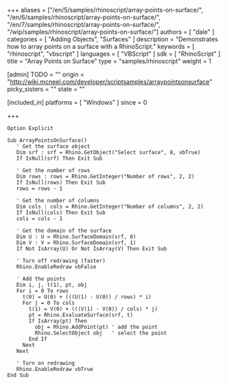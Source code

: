 +++
aliases = ["/en/5/samples/rhinoscript/array-points-on-surface/", "/en/6/samples/rhinoscript/array-points-on-surface/", "/en/7/samples/rhinoscript/array-points-on-surface/", "/wip/samples/rhinoscript/array-points-on-surface/"]
authors = [ "dale" ]
categories = [ "Adding Objects", "Surfaces" ]
description = "Demonstrates how to array points on a surface with a RhinoScript."
keywords = [ "rhinoscript", "vbscript" ]
languages = [ "VBScript" ]
sdk = [ "RhinoScript" ]
title = "Array Points on Surface"
type = "samples/rhinoscript"
weight = 1

[admin]
TODO = ""
origin = "http://wiki.mcneel.com/developer/scriptsamples/arraypointsonsurface"
picky_sisters = ""
state = ""

[included_in]
platforms = [ "Windows" ]
since = 0

+++

```vbnet
Option Explicit

Sub ArrayPointsOnSurface()
   ' Get the surface object
   Dim srf : srf = Rhino.GetObject("Select surface", 8, vbTrue)
   If IsNull(srf) Then Exit Sub

   ' Get the number of rows
   Dim rows : rows = Rhino.GetInteger("Number of rows", 2, 2)
   If IsNull(rows) Then Exit Sub
   rows = rows - 1

   ' Get the number of columns
   Dim cols : cols = Rhino.GetInteger("Number of columns", 2, 2)
   If IsNull(cols) Then Exit Sub
   cols = cols - 1

   ' Get the domain of the surface
   Dim U : U = Rhino.SurfaceDomain(srf, 0)
   Dim V : V = Rhino.SurfaceDomain(srf, 1)
   If Not IsArray(U) Or Not IsArray(V) Then Exit Sub

   ' Turn off redrawing (faster)
   Rhino.EnableRedraw vbFalse

   ' Add the points
   Dim i, j, t(1), pt, obj
   For i = 0 To rows
     t(0) = U(0) + (((U(1) - U(0)) / rows) * i)
     For j = 0 To cols
       t(1) = V(0) + (((V(1) - V(0)) / cols) * j)
       pt = Rhino.EvaluateSurface(srf, t)
       If IsArray(pt) Then
         obj = Rhino.AddPoint(pt) ' add the point
         Rhino.SelectObject obj   ' select the point
       End If
     Next
   Next

   ' Turn on redrawing
   Rhino.EnableRedraw vbTrue
End Sub
```
